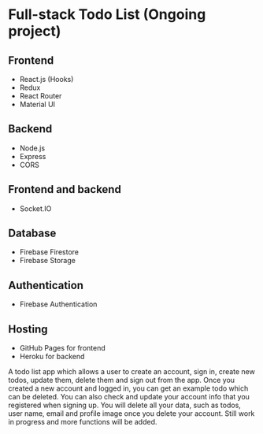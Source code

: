 # Full-stack Todo List (Ongoing project)

## Frontend
- React.js (Hooks)
- Redux
- React Router
- Material UI

## Backend
- Node.js
- Express
- CORS

## Frontend and backend
- Socket.IO

## Database 
- Firebase Firestore
- Firebase Storage 

## Authentication
- Firebase Authentication

## Hosting
- GitHub Pages for frontend
- Heroku for backend

A todo list app which allows a user to create an account, sign in, create new todos, update them, delete them and sign out from the app.
Once you created a new account and logged in, you can get an example todo which can be deleted. You can also check and update your account info that you registered when signing up. You will delete all your data, such as todos, user name, email and profile image once you delete your account. Still work in progress and more functions will be added.